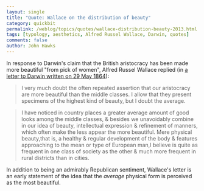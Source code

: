 ```yaml
---
layout: single 
title: "Quote: Wallace on the distribution of beauty" 
category: quickbit
permalink: /weblog/topics/quotes/wallace-distribution-beauty-2013.html
tags: [typology, aesthetics, Alfred Russel Wallace, Darwin, quotes] 
comments: false 
author: John Hawks 
---
```


In response to Darwin's claim that the British aristocracy has been made more beautiful "from pick of women", Alfred Russel Wallace replied (in <a href="http://www.darwinproject.ac.uk/entry-4514">a letter to Darwin written on 29 May 1864</a>):

<blockquote>I very much doubt the often repeated assertion that our aristocracy are more beautiful than the middle classes. I allow that they present specimens of the highest kind of beauty, but I doubt the average.</blockquote>

<blockquote>I have noticed in country places a greater average amount of good looks among the middle classes, & besides we unavoidably combine in our idea of beauty, intellectual expression & refinement of manners, which often make the less appear the more beautiful. Mere physical beauty,that is, a healthy & regular development of the body & features approaching to the mean or type of European man,I believe is quite as frequent in one class of society as the other & much more frequent in rural districts than in cities.</blockquote>

In addition to being an admirably Republican sentiment, Wallace's letter is an early statement of the idea that the <em>average</em> physical form is perceived as the most beautiful. 

